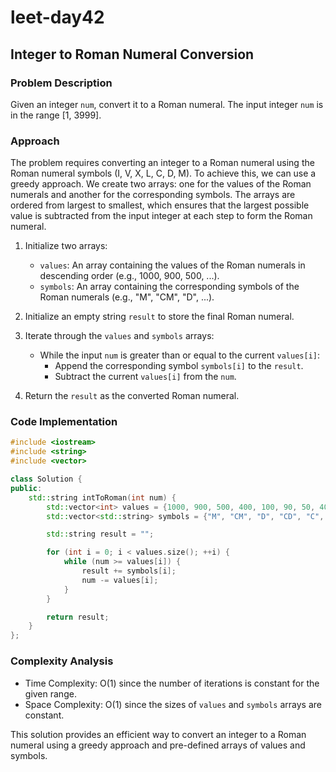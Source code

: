 # leet-day42

## Integer to Roman Numeral Conversion

### Problem Description

Given an integer `num`, convert it to a Roman numeral. The input integer `num` is in the range [1, 3999].

### Approach

The problem requires converting an integer to a Roman numeral using the Roman numeral symbols (I, V, X, L, C, D, M). To achieve this, we can use a greedy approach. We create two arrays: one for the values of the Roman numerals and another for the corresponding symbols. The arrays are ordered from largest to smallest, which ensures that the largest possible value is subtracted from the input integer at each step to form the Roman numeral.

1. Initialize two arrays:
   - `values`: An array containing the values of the Roman numerals in descending order (e.g., 1000, 900, 500, ...).
   - `symbols`: An array containing the corresponding symbols of the Roman numerals (e.g., "M", "CM", "D", ...).

2. Initialize an empty string `result` to store the final Roman numeral.

3. Iterate through the `values` and `symbols` arrays:
   - While the input `num` is greater than or equal to the current `values[i]`:
     - Append the corresponding symbol `symbols[i]` to the `result`.
     - Subtract the current `values[i]` from the `num`.

4. Return the `result` as the converted Roman numeral.

### Code Implementation

```cpp
#include <iostream>
#include <string>
#include <vector>

class Solution {
public:
    std::string intToRoman(int num) {
        std::vector<int> values = {1000, 900, 500, 400, 100, 90, 50, 40, 10, 9, 5, 4, 1};
        std::vector<std::string> symbols = {"M", "CM", "D", "CD", "C", "XC", "L", "XL", "X", "IX", "V", "IV", "I"};

        std::string result = "";

        for (int i = 0; i < values.size(); ++i) {
            while (num >= values[i]) {
                result += symbols[i];
                num -= values[i];
            }
        }

        return result;
    }
};

```

### Complexity Analysis

- Time Complexity: O(1) since the number of iterations is constant for the given range.
- Space Complexity: O(1) since the sizes of `values` and `symbols` arrays are constant.

This solution provides an efficient way to convert an integer to a Roman numeral using a greedy approach and pre-defined arrays of values and symbols.

